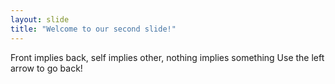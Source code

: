 ```yaml
---
layout: slide
title: "Welcome to our second slide!"
---
```

Front implies back, self implies other, nothing implies something
Use the left arrow to go back!
